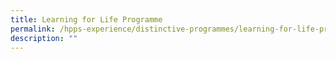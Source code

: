 ```yaml
---
title: Learning for Life Programme
permalink: /hpps-experience/distinctive-programmes/learning-for-life-programme/
description: ""
---
```

